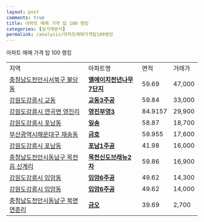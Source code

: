 ```yaml
---
layout: post
comments: true
title: 아파트 매매 가격 탑 100 랭킹
categories: [실거래분석]
permalink: /analysis/아파트매매가격탑100랭킹
---
```


아파트 매매 가격 탑 100 랭킹

<table>
  <tr>
    <td>지역</td>
    <td>아파트명</td>
    <td>면적</td>
    <td>거래가</td>
  </tr>

  <tr>
    <td><a href="/apt/충청남도천안시서북구불당동">충청남도천안시서북구 불당동</a></td>
    <td style="font-weight: bold;"><a href="https://search.naver.com/search.naver?query=불당동 엘에이치천년나무7단지">엘에이치천년나무7단지</a></td>
    <td>59.69</td>
    <td>47,000</td>
  </tr>

  <tr>
    <td><a href="/apt/강원도강릉시교동">강원도강릉시 교동</a></td>
    <td style="font-weight: bold;"><a href="https://search.naver.com/search.naver?query=교동 교동3주공">교동3주공</a></td>
    <td>59.84</td>
    <td>33,000</td>
  </tr>

  <tr>
    <td><a href="/apt/강원도강릉시연곡면 영진리">강원도강릉시 연곡면 영진리</a></td>
    <td style="font-weight: bold;"><a href="https://search.naver.com/search.naver?query=연곡면 영진리 영진부영3">영진부영3</a></td>
    <td>84.9157</td>
    <td>29,900</td>
  </tr>

  <tr>
    <td><a href="/apt/강원도강릉시포남동">강원도강릉시 포남동</a></td>
    <td style="font-weight: bold;"><a href="https://search.naver.com/search.naver?query=포남동 일송">일송</a></td>
    <td>58.87</td>
    <td>18,700</td>
  </tr>

  <tr>
    <td><a href="/apt/부산광역시해운대구재송동">부산광역시해운대구 재송동</a></td>
    <td style="font-weight: bold;"><a href="https://search.naver.com/search.naver?query=재송동 금호">금호</a></td>
    <td>59.955</td>
    <td>17,600</td>
  </tr>

  <tr>
    <td><a href="/apt/강원도강릉시포남동">강원도강릉시 포남동</a></td>
    <td style="font-weight: bold;"><a href="https://search.naver.com/search.naver?query=포남동 포남1주공">포남1주공</a></td>
    <td>41.98</td>
    <td>16,000</td>
  </tr>

  <tr>
    <td><a href="/apt/충청남도천안시동남구목천읍 신계리">충청남도천안시동남구 목천읍 신계리</a></td>
    <td style="font-weight: bold;"><a href="https://search.naver.com/search.naver?query=목천읍 신계리 목천신도브래뉴2차">목천신도브래뉴2차</a></td>
    <td>59.86</td>
    <td>16,900</td>
  </tr>

  <tr>
    <td><a href="/apt/강원도강릉시입암동">강원도강릉시 입암동</a></td>
    <td style="font-weight: bold;"><a href="https://search.naver.com/search.naver?query=입암동 입암6주공">입암6주공</a></td>
    <td>49.62</td>
    <td>14,300</td>
  </tr>

  <tr>
    <td><a href="/apt/강원도강릉시입암동">강원도강릉시 입암동</a></td>
    <td style="font-weight: bold;"><a href="https://search.naver.com/search.naver?query=입암동 입암6주공">입암6주공</a></td>
    <td>49.62</td>
    <td>14,000</td>
  </tr>

  <tr>
    <td><a href="/apt/충청남도천안시동남구북면 연춘리">충청남도천안시동남구 북면 연춘리</a></td>
    <td style="font-weight: bold;"><a href="https://search.naver.com/search.naver?query=북면 연춘리 금오">금오</a></td>
    <td>39.69</td>
    <td>2,700</td>
  </tr>

</table>

